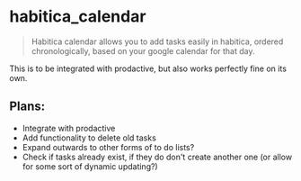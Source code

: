 # habitica_calendar
> Habitica calendar allows you to add tasks easily in habitica, ordered chronologically, based on your google calendar for that day.

This is to be integrated with prodactive, but also works perfectly fine on its own.

Plans:
----
* Integrate with prodactive
* Add functionality to delete old tasks
* Expand outwards to other forms of to do lists?
* Check if tasks already exist, if they do don't create another one (or allow for some sort of dynamic updating?)
